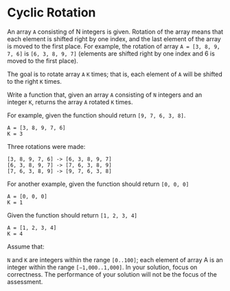 # Cyclic Rotation

An array `A` consisting of N integers is given.
Rotation of the array means that each element is shifted right by one index, and the last element of the array is moved
to the first place.
For example, the rotation of array `A = [3, 8, 9, 7, 6]` is `[6, 3, 8, 9, 7]` (elements are shifted right by one index
and 6 is moved to the first place).

The goal is to rotate array `A` `K` times; that is, each element of `A` will be shifted to the right `K` times.

Write a function that, given an array `A` consisting of `N` integers and an integer `K`, returns the array `A` rotated
`K` times.

For example, given the function should return `[9, 7, 6, 3, 8]`. 

```text
A = [3, 8, 9, 7, 6]
K = 3
```
    
Three rotations were made:

```text
[3, 8, 9, 7, 6] -> [6, 3, 8, 9, 7]
[6, 3, 8, 9, 7] -> [7, 6, 3, 8, 9]
[7, 6, 3, 8, 9] -> [9, 7, 6, 3, 8]
```

For another example, given the function should return `[0, 0, 0]`

```text
A = [0, 0, 0]
K = 1
```

Given the function should return `[1, 2, 3, 4]`

```text
A = [1, 2, 3, 4]
K = 4
```

Assume that:

`N` and `K` are integers within the range `[0..100]`;
each element of array A is an integer within the range `[−1,000..1,000]`.
In your solution, focus on correctness.
The performance of your solution will not be the focus of the assessment.